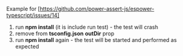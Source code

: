 Example for [https://github.com/power-assert-js/espower-typescript/issues/14]

1. run **npm install** (it is include run test) - the test will crash
2. remove from **tsconfig.json** **outDir** prop
3. run **npm install** again - the test will be started and performed as expected
